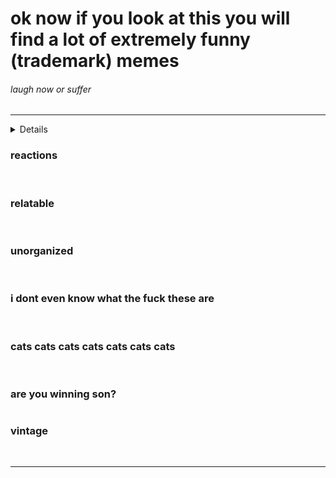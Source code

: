 <h1 id="ok-now-if-you-look-at-this-you-will-find-a-lot-of-extremely-funny-trademark-memes">ok now if you look at this you will find a lot of extremely funny (trademark) memes</h1>
<h6 id="laugh-now-or-suffer">laugh now or suffer</h6>
<hr>

<details>
<ul>
<li><a href="#cats-cats-cats-cats-cats-cats-cats">cats cats cats cats</a></li>
<li><a href="#relatable">me_irl</a></li>
<li><a href="#reactions">mfw</a></li>
<li><a href="#are-you-winning-son-">are you winning son</a></li>
<li><a href="#vintage">vintage</a></li>
<li><a href="#unorganized">unorganized</a></li>
<li><a href="#i-dont-even-know-what-the-fuck-these-are">i dont even know what the fuck those are</a></li>
</ul>
  </details>
<h3 id="reactions">reactions</h3>
<p><img src="reactions/1.png" alt="">
<img src="reactions/2.jpg" alt="">
<img src="reactions/3.jpg" alt="">
<img src="reactions/4.png" alt="">
<img src="reactions/5.gif" alt="">
<img src="reactions/6.png" alt="">
<img src="reactions/7.png" alt="">
<img src="reactions/8.jpg" alt="">
<img src="reactions/9.jpg" alt="">
<img src="reactions/10.jpg" alt="">
<img src="reactions/11.jpg" alt="">
<img src="reactions/12.jpg" alt="">
<img src="reactions/13.jpg" alt="">
<img src="reactions/14.jpg" alt="">
<img src="reactions/15.jpg" alt="">
<img src="reactions/16.jpg" alt="">
<img src="reactions/17.jpg" alt="">
<img src="reactions/18.jpg" alt=""></p>
<h3 id="relatable">relatable</h3>
<p><img src="relatable/1.jpg" alt="">
<img src="relatable/2.jpg" alt="">
<img src="relatable/3.jpg" alt="">
<img src="relatable/4.jpg" alt="">
<img src="relatable/5.jpg" alt="">
<img src="relatable/6.jpg" alt="">
<img src="relatable/7.jpg" alt="">
<img src="relatable/8.jpg" alt="">
<img src="relatable/9.jpg" alt="">
<img src="relatable/10.jpg" alt="">
<img src="relatable/11.jpg" alt="">
<img src="relatable/12.jpg" alt="">
<img src="relatable/13.jpg" alt=""></p>
<h3 id="unorganized">unorganized</h3>
<p><img src="unorganized/1.gif" alt="">
<img src="unorganized/2.jpg" alt="">
<img src="unorganized/3.jpg" alt="">
<img src="unorganized/4.jpg" alt="">
<img src="unorganized/5.jpg" alt="">
<img src="unorganized/6.jpg" alt="">
<img src="unorganized/7.jpg" alt="">
<img src="unorganized/8.jpg" alt=""></p>
<h3 id="i-dont-even-know-what-the-fuck-these-are">i dont even know what the fuck these are</h3>
<p><img src="what-the-fuck/1.jpg" alt="">
<img src="what-the-fuck/2.jpg" alt="">
<img src="what-the-fuck/3.jpg" alt="">
<img src="what-the-fuck/4.jpg" alt="">
<img src="what-the-fuck/5.jpg" alt="">
<img src="what-the-fuck/6.jpg" alt="">
<img src="what-the-fuck/7.jpg" alt="">
<img src="what-the-fuck/8.jpg" alt=""></p>
<h3 id="cats-cats-cats-cats-cats-cats-cats">cats cats cats cats cats cats cats</h3>
<p><img src="cats-cats-cats/1.jpg" alt="">
<img src="cats-cats-cats/2.jpg" alt="">
<img src="cats-cats-cats/3.jpg" alt="">
<img src="cats-cats-cats/4.jpg" alt="">
<img src="cats-cats-cats/5.jpg" alt="">
<img src="cats-cats-cats/6.jpg" alt="">
<img src="cats-cats-cats/7.jpg" alt="">
<img src="cats-cats-cats/8.jpg" alt="">
<img src="cats-cats-cats/9.jpg" alt="">
<img src="cats-cats-cats/10.png" alt="">
<img src="cats-cats-cats/11.png" alt="">
<img src="cats-cats-cats/12.jpg" alt="">
<img src="cats-cats-cats/13.jpg" alt="">
<img src="cats-cats-cats/14.jpg" alt="">
<img src="cats-cats-cats/15.jpg" alt="">
<img src="cats-cats-cats/16.jpg" alt="">
<img src="cats-cats-cats/17.gif" alt=""></p>
<h3 id="are-you-winning-son-">are you winning son?</h3>
<p><img src="gaming/1.jpg" alt=""></p>
<h3 id="vintage">vintage</h3>
<p><img src="2015-was-a-cool-year/1.png" alt="">
<img src="2015-was-a-cool-year/2.jpg" alt="">
<img src="2015-was-a-cool-year/3.jpg" alt="">
<img src="2015-was-a-cool-year/4.jpg" alt=""></p>
<hr>
